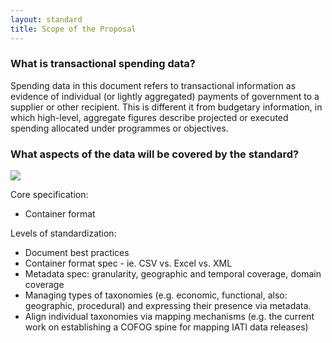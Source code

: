 ```yaml
---
layout: standard
title: Scope of the Proposal
---
```


<h3>What is transactional spending data?</h3>

Spending data in this document refers to transactional information as evidence of individual (or lightly aggregated) payments of government to a supplier or other recipient. This is different 
it from budgetary information, in which high-level, aggregate figures describe projected or executed
spending allocated under programmes or objectives.

<h3>What aspects of the data will be covered by the standard?</h3>

<img src="https://docs.google.com/drawings/pub?id=1G17c02V_7d_1hUAWcYseM_aWm32Cyk_RX8DGLfJLnK0&amp;w=620&amp;h=465">

Core specification:

* Container format 



Levels of standardization:

* Document best practices
* Container format spec - ie. CSV vs. Excel vs. XML
* Metadata spec: granularity, geographic and temporal coverage, domain coverage
* Managing types of taxonomies (e.g. economic, functional, also: geographic, procedural) and expressing their presence via metadata.
* Align individual taxonomies via mapping mechanisms (e.g. the current work on establishing a COFOG spine for mapping IATI data releases)
